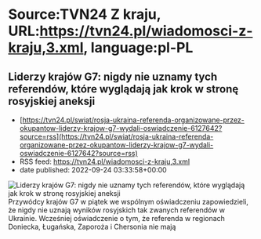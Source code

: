 # Source:TVN24 Z kraju, URL:https://tvn24.pl/wiadomosci-z-kraju,3.xml, language:pl-PL

## Liderzy krajów G7: nigdy nie uznamy tych referendów, które wyglądają jak krok w stronę rosyjskiej aneksji
 - [https://tvn24.pl/swiat/rosja-ukraina-referenda-organizowane-przez-okupantow-liderzy-krajow-g7-wydali-oswiadczenie-6127642?source=rss](https://tvn24.pl/swiat/rosja-ukraina-referenda-organizowane-przez-okupantow-liderzy-krajow-g7-wydali-oswiadczenie-6127642?source=rss)
 - RSS feed: https://tvn24.pl/wiadomosci-z-kraju,3.xml
 - date published: 2022-09-24 03:33:58+00:00

<img alt="Liderzy krajów G7: nigdy nie uznamy tych referendów, które wyglądają jak krok w stronę rosyjskiej aneksji" src="https://tvn24.pl/najnowsze/cdn-zdjecie-87z865-tak-zwane-referendum-w-regionie-luganskim-6127638/alternates/LANDSCAPE_1280" />
    Przywódcy krajów G7 w piątek we wspólnym oświadczeniu zapowiedzieli, że nigdy nie uznają wyników rosyjskich tak zwanych referendów w Ukrainie. Wcześniej oświadczenie o tym, że referenda w regionach Doniecka, Ługańska, Zaporoża i Chersonia nie mają 

